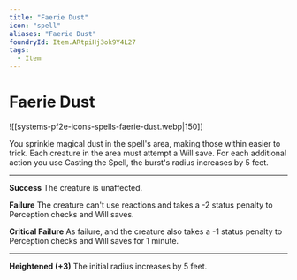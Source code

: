 ```yaml
---
title: "Faerie Dust"
icon: "spell"
aliases: "Faerie Dust"
foundryId: Item.ARtpiHj3ok9Y4L27
tags:
  - Item
---
```


# Faerie Dust
![[systems-pf2e-icons-spells-faerie-dust.webp|150]]

You sprinkle magical dust in the spell's area, making those within easier to trick. Each creature in the area must attempt a Will save. For each additional action you use Casting the Spell, the burst's radius increases by 5 feet.

* * *

**Success** The creature is unaffected.

**Failure** The creature can't use reactions and takes a -2 status penalty to Perception checks and Will saves.

**Critical Failure** As failure, and the creature also takes a -1 status penalty to Perception checks and Will saves for 1 minute.

* * *

**Heightened (+3)** The initial radius increases by 5 feet.
